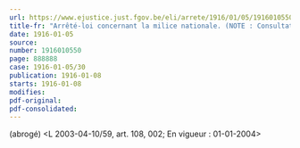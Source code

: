 ```yaml
---
url: https://www.ejustice.just.fgov.be/eli/arrete/1916/01/05/1916010550/justel
title-fr: "Arrêté-loi concernant la milice nationale. (NOTE : Consultation des versions antérieures à partir du 08-01-1916 et mise à jour au 07-05-2003)"
date: 1916-01-05
source:
number: 1916010550
page: 888888
case: 1916-01-05/30
publication: 1916-01-08
starts: 1916-01-08
modifies:
pdf-original:
pdf-consolidated:
---
```


(abrogé) <L 2003-04-10/59, art. 108, 002;  En vigueur :  01-01-2004>
